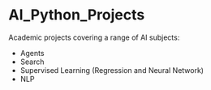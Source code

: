 # AI_Python_Projects

Academic projects covering a range of AI subjects:
- Agents
- Search
- Supervised Learning (Regression and Neural Network)
- NLP
 
